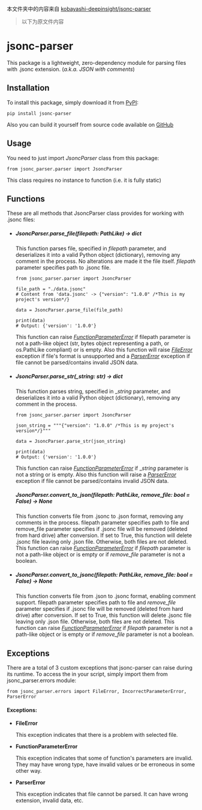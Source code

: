 本文件夹中的内容来自 [kobayashi-deepinsight/jsonc-parser](https://github.com/kobayashi-deepinsight/jsonc-parser)

> 以下为原文件内容

# jsonc-parser

This package is a lightweight, zero-dependency module for parsing files with .jsonc extension. (<i>a.k.a. JSON with comments</i>)

## Installation

To install this package, simply download it from [PyPI](https://pypi.org/project/jsonc-parser):

    pip install jsonc-parser

Also you can build it yourself from source code available on [GitHub](https://github.com/NickolaiBeloguzov/jsonc-parser)

## Usage

You need to just import _JsoncParser_ class from this package:

    from jsonc_parser.parser import JsoncParser

This class requires no instance to function (i.e. it is fully static)

## Functions

These are all methods that JsoncParser class provides for working with .jsonc files:

-   ##### JsoncParser.parse_file(filepath: PathLike) -> dict

    This function parses file, specified in _filepath_ parameter, and deserializes it into a valid Python object (dictionary), removing any comment in the process. No alterations are made it the file itself. _filepath_ parameter specifies path to .jsonc file.

        from jsonc_parser.parser import JsoncParser

        file_path = "./data.jsonc"
        # Content from 'data.jsonc' -> {"version": "1.0.0" /*This is my project's version*/}

        data = JsoncParser.parse_file(file_path)

        print(data)
        # Output: {'version': '1.0.0'}

    This function can raise _[FunctionParameterError](#exc-function-parameter-error)_ if filepath parameter is not a path-like object (str, bytes object representing a path, or os.PathLike compliant) or is empty. Also this function will raise _[FileError](#exc-file-error)_ exception if file's format is unsupported and a _[ParserError](#exc-parser-error)_ exception if file cannot be parsed/contains invalid JSON data.

-   ##### JsoncParser.parse_str(_string: str) -> dict

    This function parses string, specified in __string_ parameter, and deserializes it into a valid Python object (dictionary), removing any comment in the process.

        from jsonc_parser.parser import JsoncParser

        json_string = """{"version": "1.0.0" /*This is my project's version*/}"""

        data = JsoncParser.parse_str(json_string)

        print(data)
        # Output: {'version': '1.0.0'}

    This function can raise _[FunctionParameterError](#exc-function-parameter-error)_ if __string_ parameter is not a string or is empty. Also this function will raise a _[ParserError](#exc-parser-error)_ exception if file cannot be parsed/contains invalid JSON data.

    ##### JsoncParser.convert_to_json(filepath: PathLike, remove_file: bool = False) -> None
    This function converts file from .jsonc to .json format, removing any comments in the process. filepath parameter specifies path to file and remove_file parameter specifies if .jsonc file will be removed (deleted from hard drive) after conversion. If set to True, this function will delete .jsonc file leaving only .json file. Otherwise, both files are not deleted. This function can raise _[FunctionParameterError](#exc-function-parameter-error)_ if _filepath_ parameter is not a path-like object or is empty or if _remove_file_ parameter is not a boolean.

-   ##### JsoncParser.convert_to_jsonc(filepath: PathLike, remove_file: bool = False) -> None
    This function converts file from .json to .jsonc format, enabling comment support. filepath parameter specifies path to file and _remove_file_ parameter specifies if .jsonc file will be removed (deleted from hard drive) after conversion. If set to True, this function will delete .jsonc file leaving only .json file. Otherwise, both files are not deleted.
    This function can raise _[FunctionParameterError](#exc-function-parameter-error)_ if _filepath_ parameter is not a path-like object or is empty or if _remove_file_ parameter is not a boolean.

## Exceptions

There are a total of 3 custom exceptions that jsonc-parser can raise during its runtime. To access the in your script, simply import them from jsonc_parser.errors module:

    from jsonc_parser.errors import FileError, IncorrectParameterError, ParserError

#### Exceptions:

-   **FileError**
    <div id='exc-file-error'></div>
    This exception indicates that there is a problem with selected file.

-   **FunctionParameterError**
    <div id='exc-function-parameter-error'></div>
    This exception indicates that some of function's parameters are invalid. They may have wrong type, have invalid values or be erroneous in some other way.

-   **ParserError**
    <div id='exc-parser-error'></div>
    This exception indicates that file cannot be parsed. It can have wrong extension, invalid data, etc.
